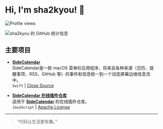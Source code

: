 # Hi, I'm sha2kyou! 👋

![Profile views](https://komarev.com/ghpvc/?username=sha2ku&color=blue)

![sha2kyou 的 GitHub 统计信息](https://github-readme-stats.vercel.app/api?username=sha2kyou&show_icons=true&theme=transparent)

## 主要项目

- [**SideCalendar**](https://github.com/sha2kyou/SideCalendar)  
  SideCalendar是一款 macOS 菜单栏应用程序，将来自各种来源（日历、提醒事项、RSS、GitHub 等）的事件和信息统一到一个动态屏幕边缘信息流中。    
  `Swift` | [Close Source](https://apps.apple.com/cn/app/sidecalendar/id6751482006?mt=12)
  
- [**SideCalendar 在线插件仓库**](https://github.com/sha2kyou/SideCalendarPlugins)  
  适用于 [**SideCalendar**](https://github.com/sha2kyou/SideCalendar)  的在线插件仓库。  
  `JavaScript` | [Apache License](https://github.com/sha2kyou/SideCalendarPlugins/blob/main/LICENSE)

---

> “代码让生活更有趣。”

